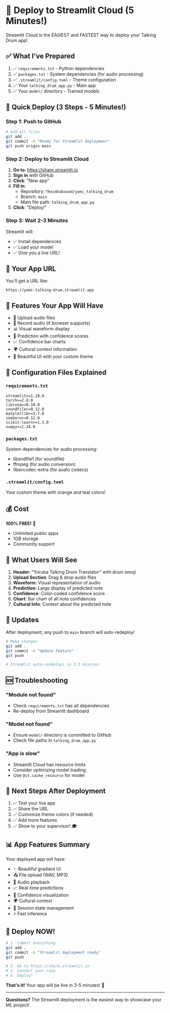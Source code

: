 # 🚀 Deploy to Streamlit Cloud (5 Minutes!)

Streamlit Cloud is the EASIEST and FASTEST way to deploy your Talking Drum app!

## ✅ What I've Prepared

1. ✅ `requirements.txt` - Python dependencies
2. ✅ `packages.txt` - System dependencies (for audio processing)
3. ✅ `.streamlit/config.toml` - Theme configuration
4. ✅ Your `talking_drum_app.py` - Main app
5. ✅ Your `model/` directory - Trained models

## 🎯 Quick Deploy (3 Steps - 5 Minutes!)

### Step 1: Push to GitHub

```bash
# Add all files
git add .
git commit -m "Ready for Streamlit deployment"
git push origin main
```

### Step 2: Deploy to Streamlit Cloud

1. **Go to**: https://share.streamlit.io
2. **Sign in** with GitHub
3. **Click**: "New app"
4. **Fill in**:
   - Repository: `Theideabased/yomi_talking_drum`
   - Branch: `main`
   - Main file path: `talking_drum_app.py`
5. **Click**: "Deploy!"

### Step 3: Wait 2-3 Minutes

Streamlit will:
- ✅ Install dependencies
- ✅ Load your model
- ✅ Give you a live URL!

## 🎉 Your App URL

You'll get a URL like:
```
https://yomi-talking-drum.streamlit.app
```

## 📱 Features Your App Will Have

- 🥁 Upload audio files
- 🎤 Record audio (if browser supports)
- 📊 Visual waveform display
- 🎯 Prediction with confidence scores
- 📈 Confidence bar charts
- 🌍 Cultural context information
- 🎨 Beautiful UI with your custom theme

## 🔧 Configuration Files Explained

### `requirements.txt`
```
streamlit>=1.28.0
torch>=2.0.0
librosa>=0.10.0
soundfile>=0.12.0
matplotlib>=3.7.0
seaborn>=0.12.0
scikit-learn>=1.3.0
numpy>=1.24.0
```

### `packages.txt`
System dependencies for audio processing:
- libsndfile1 (for soundfile)
- ffmpeg (for audio conversion)
- libavcodec-extra (for audio codecs)

### `.streamlit/config.toml`
Your custom theme with orange and teal colors!

## 💰 Cost

**100% FREE!** 🎉
- Unlimited public apps
- 1GB storage
- Community support

## 🎨 What Users Will See

1. **Header**: "Yoruba Talking Drum Translator" with drum emoji
2. **Upload Section**: Drag & drop audio files
3. **Waveform**: Visual representation of audio
4. **Prediction**: Large display of predicted note
5. **Confidence**: Color-coded confidence score
6. **Chart**: Bar chart of all note confidences
7. **Cultural Info**: Context about the predicted note

## 🔄 Updates

After deployment, any push to `main` branch will auto-redeploy!

```bash
# Make changes
git add .
git commit -m "Update feature"
git push

# Streamlit auto-redeploys in 2-3 minutes!
```

## 🆘 Troubleshooting

### "Module not found"
- Check `requirements.txt` has all dependencies
- Re-deploy from Streamlit dashboard

### "Model not found"
- Ensure `model/` directory is committed to GitHub
- Check file paths in `talking_drum_app.py`

### "App is slow"
- Streamlit Cloud has resource limits
- Consider optimizing model loading
- Use `@st.cache_resource` for model

## 🎯 Next Steps After Deployment

1. ✅ Test your live app
2. ✅ Share the URL
3. ✅ Customize theme colors (if needed)
4. ✅ Add more features
5. ✅ Show to your supervisor! 🎓

## 📊 App Features Summary

Your deployed app will have:
- ✨ Beautiful gradient UI
- 📤 File upload (WAV, MP3)
- 🎵 Audio playback
- 📈 Real-time predictions
- 🎨 Confidence visualization
- 🌍 Cultural context
- 💾 Session state management
- ⚡ Fast inference

## 🚀 Deploy NOW!

```bash
# 1. Commit everything
git add .
git commit -m "Streamlit deployment ready"
git push

# 2. Go to https://share.streamlit.io
# 3. Connect your repo
# 4. Deploy!
```

**That's it!** Your app will be live in 3-5 minutes! 🎉

---

**Questions?** The Streamlit deployment is the easiest way to showcase your ML project!
